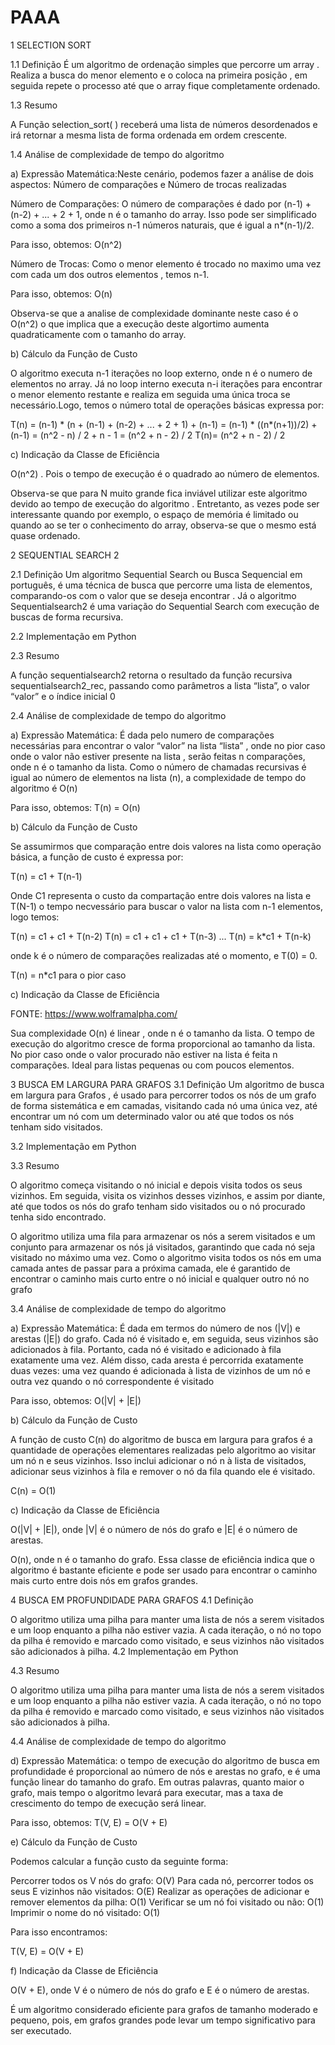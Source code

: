 # PAAA

1 SELECTION SORT

1.1	Definição
É um algoritmo de ordenação simples que percorre um array . Realiza a busca do menor elemento e o coloca na primeira posição , em seguida repete o processo até que o array fique completamente ordenado. 

1.3	Resumo

A Função selection_sort( ) receberá uma lista de números desordenados e irá retornar a mesma lista de forma ordenada em ordem crescente.


1.4	Análise de complexidade de tempo do algoritmo

a)	Expressão Matemática:Neste cenário, podemos fazer a análise de dois aspectos: Número de comparações e Número de trocas realizadas 


Número de Comparações: O número de comparações é dado por (n-1) + (n-2) + ... + 2 + 1, onde n é o tamanho do array. Isso pode ser simplificado como a soma dos primeiros n-1 números naturais, que é igual a n*(n-1)/2.

Para isso, obtemos: O(n^2)


Número de Trocas: Como o menor elemento é trocado no maximo uma vez com cada um dos outros elementos , temos n-1. 


Para isso, obtemos: O(n)

Observa-se que a analise de complexidade dominante neste caso é o O(n^2) o que implica que a execução deste algortimo aumenta quadraticamente com o tamanho do array.


b)	Cálculo da Função de Custo

O algoritmo executa n-1 iterações no loop externo, onde n é o numero de elementos no array. Já no loop interno executa n-i iterações para encontrar o menor elemento restante e realiza em seguida uma única troca se necessário.Logo, temos o número total de operações básicas expressa por:


T(n) = (n-1) * (n + (n-1) + (n-2) + ... + 2 + 1) + (n-1)
= (n-1) * ((n*(n+1))/2) + (n-1)
= (n^2 - n) / 2 + n - 1
= (n^2 + n - 2) / 2
T(n)= (n^2 + n - 2) / 2





c)	Indicação da Classe de Eficiência

O(n^2) . Pois o tempo de execução é o quadrado ao número de elementos. 


Observa-se que para N muito grande fica inviável utilizar este algoritmo  devido ao tempo de execução do algoritmo . Entretanto, as vezes pode ser interessante quando por exemplo, o espaço de memória é limitado ou quando ao se ter o conhecimento do array,  observa-se que o mesmo está quase ordenado.

2	SEQUENTIAL SEARCH 2

2.1	Definição
Um algoritmo Sequential Search ou Busca Sequencial em português, é uma técnica de busca que percorre uma lista de elementos, comparando-os com o valor que se deseja encontrar . Já o algoritmo Sequentialsearch2 é uma variação do Sequential Search com execução de buscas de forma recursiva.

2.2	 Implementação em Python
 










2.3 Resumo

A função sequentialsearch2 retorna o resultado da função recursiva sequentialsearch2_rec, passando como parâmetros a lista “lista”, o valor “valor” e o índice inicial 0

2.4 Análise de complexidade de tempo do algoritmo

a)	Expressão Matemática: É dada pelo numero de comparações necessárias para encontrar o valor “valor” na lista “lista” , onde no pior caso onde o valor não estiver presente na lista , serão feitas n comparações, onde n é o tamanho da lista. Como o número de chamadas recursivas é igual ao número de elementos na lista (n), a complexidade de tempo do algoritmo é O(n) 


Para isso, obtemos: T(n) = O(n)


b)	Cálculo da Função de Custo

Se assumirmos que  comparação entre dois valores na lista como operação básica, a função de custo é expressa por:

T(n) = c1 + T(n-1) 

Onde C1 representa o custo da compartação entre dois valores na lista e T(N-1) o tempo necvessário para buscar o valor na lista com n-1 elementos, logo temos:

T(n) = c1 + c1 + T(n-2)
T(n) = c1 + c1 + c1 + T(n-3)
...
T(n) = k*c1 + T(n-k)

onde k é o número de comparações realizadas até o momento, e T(0) = 0.

T(n) = n*c1 para o pior caso





c)	Indicação da Classe de Eficiência



 
FONTE: https://www.wolframalpha.com/


Sua complexidade O(n) é linear , onde n é o tamanho da lista. O tempo de execução do algoritmo cresce de forma proporcional ao tamanho da lista. No pior caso onde o valor procurado não estiver na lista é feita n comparações. Ideal para listas pequenas ou com poucos elementos.


3	BUSCA EM LARGURA PARA GRAFOS
3.1	Definição
Um algoritmo de busca em largura para Grafos , é usado para percorrer todos os nós de um grafo de forma sistemática e em camadas, visitando cada nó uma única vez, até encontrar um nó com um determinado valor ou até que todos os nós tenham sido visitados.

3.2	 Implementação em Python
 



 






3.3	Resumo


O algoritmo começa visitando o nó inicial e depois visita todos os seus vizinhos. Em seguida, visita os vizinhos desses vizinhos, e assim por diante, até que todos os nós do grafo tenham sido visitados ou o nó procurado tenha sido encontrado.

O algoritmo utiliza uma fila para armazenar os nós a serem visitados e um conjunto para armazenar os nós já visitados, garantindo que cada nó seja visitado no máximo uma vez. Como o algoritmo visita todos os nós em uma camada antes de passar para a próxima camada, ele é garantido de encontrar o caminho mais curto entre o nó inicial e qualquer outro nó no grafo






3.4	Análise de complexidade de tempo do algoritmo

a)	Expressão Matemática: É dada em termos do número de nos (|V|) e arestas (|E|) do grafo. Cada nó é visitado e, em seguida, seus vizinhos são adicionados à fila. Portanto, cada nó é visitado e adicionado à fila exatamente uma vez. Além disso, cada aresta é percorrida exatamente duas vezes: uma vez quando é adicionada à lista de vizinhos de um nó e outra vez quando o nó correspondente é visitado 


Para isso, obtemos: O(|V| + |E|)

b)	Cálculo da Função de Custo


A função de custo C(n) do algoritmo de busca em largura para grafos é a quantidade de operações elementares realizadas pelo algoritmo ao visitar um nó n e seus vizinhos. Isso inclui adicionar o nó n à lista de visitados, adicionar seus vizinhos à fila e remover o nó da fila quando ele é visitado.

C(n) = O(1)






c)	Indicação da Classe de Eficiência

O(|V| + |E|), onde |V| é o número de nós do grafo e |E| é o número de arestas.

O(n), onde n é o tamanho do grafo. Essa classe de eficiência indica que o algoritmo é bastante eficiente e pode ser usado para encontrar o caminho mais curto entre dois nós em grafos grandes.


 

4	BUSCA EM PROFUNDIDADE PARA GRAFOS
4.1	Definição

O algoritmo utiliza uma pilha para manter uma lista de nós a serem visitados e um loop enquanto a pilha não estiver vazia. A cada iteração, o nó no topo da pilha é removido e marcado como visitado, e seus vizinhos não visitados são adicionados à pilha.
4.2	Implementação em Python
 





 






4.3	Resumo


O algoritmo utiliza uma pilha para manter uma lista de nós a serem visitados e um loop enquanto a pilha não estiver vazia. A cada iteração, o nó no topo da pilha é removido e marcado como visitado, e seus vizinhos não visitados são adicionados à pilha. 














4.4	Análise de complexidade de tempo do algoritmo

d)	Expressão Matemática: o tempo de execução do algoritmo de busca em profundidade é proporcional ao número de nós e arestas no grafo, e é uma função linear do tamanho do grafo. Em outras palavras, quanto maior o grafo, mais tempo o algoritmo levará para executar, mas a taxa de crescimento do tempo de execução será linear.


Para isso, obtemos: T(V, E) = O(V + E)

e)	Cálculo da Função de Custo


Podemos calcular a função custo da seguinte forma:

Percorrer todos os V nós do grafo: O(V)
Para cada nó, percorrer todos os seus E vizinhos não visitados: O(E)
Realizar as operações de adicionar e remover elementos da pilha: O(1)
Verificar se um nó foi visitado ou não: O(1)
Imprimir o nome do nó visitado: O(1)

Para isso encontramos:

T(V, E) = O(V + E)





f)	Indicação da Classe de Eficiência

O(V + E), onde V é o número de nós do grafo e E é o número de arestas.


É um algoritmo  considerado eficiente para grafos de tamanho moderado e pequeno, pois, em grafos grandes pode levar um tempo significativo para ser executado. 


